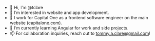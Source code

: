 - 👋  Hi, I’m @tclare
- 👀  I’m interested in website and app development.
- 💼  I work for Capital One as a frontend software engineer on the main website (capitalone.com).
- 🌱  I’m currently learning Angular for work and side projects.
- 📫  For collaboration inquiries, reach out to tommy.a.clare@gmail.com!
